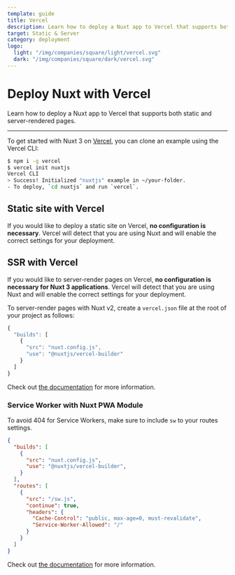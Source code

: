 ```yaml
---
template: guide
title: Vercel
description: Learn how to deploy a Nuxt app to Vercel that supports both static and server-rendered pages.
target: Static & Server
category: deployment
logo:
  light: "/img/companies/square/light/vercel.svg"
  dark: "/img/companies/square/dark/vercel.svg"
---
```


# Deploy Nuxt with Vercel

Learn how to deploy a Nuxt app to Vercel that supports both static and server-rendered pages.

---

To get started with Nuxt 3 on [Vercel](http://vercel.com), you can clone an example using the Vercel CLI:

```bash
$ npm i -g vercel
$ vercel init nuxtjs
Vercel CLI
> Success! Initialized "nuxtjs" example in ~/your-folder.
- To deploy, `cd nuxtjs` and run `vercel`.
```

## Static site with Vercel

If you would like to deploy a static site on Vercel, **no configuration is necessary**. Vercel will detect that you are using Nuxt and will enable the correct settings for your deployment.

## SSR with Vercel

If you would like to server-render pages on Vercel, **no configuration is necessary for Nuxt 3 applications**. Vercel will detect that you are using Nuxt and will enable the correct settings for your deployment.

To server-render pages with Nuxt v2, create a `vercel.json` file at the root of your project as follows:

```jsx
{
  "builds": [
    {
      "src": "nuxt.config.js",
      "use": "@nuxtjs/vercel-builder"
    }
  ]
}
```

Check out [the documentation](https://github.com/nuxt/vercel-builder) for more information.

### Service Worker with Nuxt PWA Module

To avoid 404 for Service Workers, make sure to include `sw` to your routes settings.

```json
{
  "builds": [
    {
      "src": "nuxt.config.js",
      "use": "@nuxtjs/vercel-builder",
    }
  ],
  "routes": [
    {
      "src": "/sw.js",
      "continue": true,
      "headers": {
        "Cache-Control": "public, max-age=0, must-revalidate",
        "Service-Worker-Allowed": "/"
      }
    }
  ]
}
```

Check out [the documentation](https://github.com/nuxt/vercel-builder) for more information.
